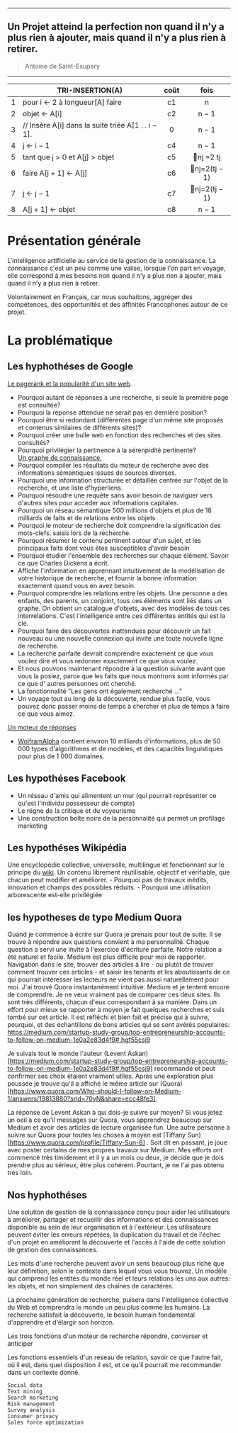  ************************************************************************************************

## Un Projet atteind la perfection non quand il n'y a plus rien à ajouter, mais quand il n'y a plus rien à retirer.

>Antoine de Saint-Exupery 

 ************************************************************************************************

||TRI-INSERTION(A)| coût | fois |
|:-:|-------------|:-----------:|:-----:|
|1|pour i ← 2 à longueur[A] faire| c1 | n |
|2| objet ← A[i] | c2 | n − 1 |
|3| // Insère A[i] dans la suite triée A[1 . . i − 1]. | 0 | n − 1 |
|4|   j ← i − 1 | c4 | n − 1 |
|5|   tant que j > 0 et A[j] > objet | c5 | nj =2 tj |
|6|     faire A[j + 1] ← A[j] | c6 | nj=2(tj − 1) |
|7|     j ← j − 1 | c7 | nj=2(tj − 1) |
|8|A[j + 1] ← objet | c8 | n − 1 |

# Présentation générale

L'intelligence artificielle au service de la gestion de la connaissance. La connaissance c'est un peu comme une valise, lorsque l'on part en voyage, elle correspond à mes besoins non quand il n'y a plus rien à ajouter, mais quand il n'y a plus rien à retirer.

Volontairement en Français, car nous souhaitons, aggréger des compétences, des opportunités et des affinités Francophones autour de ce projet.

# La problématique
## Les hyphothéses de Google  
[Le pagerank et la popularité d'un site web](http://www.pagerank.fr/).  
  - Pourquoi autant de réponses à une recherche, si seule la première page est consultée?
  - Pourquoi la réponse attendue ne serait pas en dernière position?
  - Pourquoi être si redondant (différentes page d'un même site proposés et contenus similaires de différents sites)?
  - Pourquoi créer une bulle web en fonction des recherches et des sites consultés?
  - Pourquoi privilégier la pertinence à la sérenpidité pertinente?  
[Un graphe de connaissance.](https://fr.wikipedia.org/wiki/Knowledge_Graph)  
  - Pourquoi compiler les résultats du moteur de recherche avec des informations sémantiques issues de sources diverses.
  - Pourquoi une information structurée et détaillée centrée sur l'objet de la recherche, et une liste d'hyperliens.
  - Pourquoi résoudre une requête sans avoir besoin de naviguer vers d'autres sites pour accéder aux informations capitales.
  - Pourquoi un réseau sémantique 500 millions d'objets et plus de 18 milliards de faits et de relations entre les objets 
  - Pourquoi le moteur de recherche doit comprendre la signification des mots-clefs, saisis lors de la recherche.
  - Pourquoi résumer le contenu pertinent autour d'un sujet, et les principaux faits dont vous êtes susceptibles d'avoir besoin
  - Pourquoi étudier l'ensemble des recherches sur chaque élément. Savoir ce que Charles Dickens a écrit.
  - Affiche l'information en apprennant intuitivement de la modélisation de votre historique de recherche, et fournir la bonne information exactement quand vous en avez besoin.
  - Pourquoi comprendre les relations entre les objets. Une personne a des enfants, des parents, un conjoint, tous ces éléments sont liés dans un graphe. On obtient un catalogue d'objets, avec des modèles de tous ces interrelations. C'est l'intelligence entre ces différentes entités qui est la clé.
  - Pourquoi faire des découvertes inattendues pour découvrir un fait nouveau ou une nouvelle connexion qui invite une toute nouvelle ligne de recherche.
  - La recherche parfaite devrait comprendre exactement ce que vous voulez dire et vous redonner exactement ce que vous voulez.
  - Et nous pouvons maintenant répondre à la question suivante avant que vous la posiez, parce que les faits que nous montrons sont informés par ce que d' autres personnes ont cherché.
  - La fonctionnalité "Les gens ont également recherché ..." 
  - Un voyage tout au long de la découverte, rendue plus facile, vous pouvez donc passer moins de temps à chercher et plus de temps à faire ce que vous aimez.
  

[Un moteur de réponses](https://fr.wikipedia.org/wiki/Syst%C3%A8mes_de_questions-r%C3%A9ponses)  
  - [WolframAlpha](https://fr.wikipedia.org/wiki/WolframAlpha) contient environ 10 milliards d'informations, plus de 50 000 types d'algorithmes et de modèles, et des capacités linguistiques pour plus de 1 000 domaines.

## Les hypothéses Facebook
  - Un réseau d'amis qui alimentent un mur (qui pourrait représenter ce qu'est l'individu possesseur de compte)
  - Le régne de la critique et du voyeurisme
  - Une construction boîte noire de la personnalité qui permet un profilage marketing

## Les hypothéses Wikipédia
  Une encyclopédie collective, universelle, multilingue et fonctionnant sur le principe du [wiki](https://fr.wikipedia.org/wiki/Wiki). Un contenu librement réutilisable, objectif et vérifiable, que chacun peut modifier et améliorer.
    - Pourquoi pas de travaux inédits, innovation et champs des possibles réduits.
    - Pourquoi une utilisation arborescente est-elle privilégiée
    
## les hypotheses de type Medium Quora
Quand je commence à écrire sur Quora je prenais pour tout de suite. Il se trouve à répondre aux questions convient à ma personnalité. Chaque question a servi une invite à l'exercice d'écriture parfaite. Notre relation a été naturel et facile.
Medium est plus difficile pour moi de rapporter. Navigation dans le site, trouver des articles à lire - ou plutôt de trouver comment trouver ces articles - et saisir les tenants et les aboutissants de ce qui pourrait intéresser les lecteurs ne vient pas aussi naturellement pour moi. J'ai trouvé Quora instantanément intuitive. Medium et je tentent encore de comprendre.
Je ne veux vraiment pas de comparer ces deux sites. Ils sont très différents, chacun d'eux correspondant à sa manière.
Dans un effort pour mieux se rapporter à moyen je fait quelques recherches et suis tombé sur cet article. Il est réfléchi et bien fait et précise qui à suivre, pourquoi, et des échantillons de bons articles qui se sont avérés populaires: https://medium.com/startup-study-group/top-entrepreneurship-accounts-to-follow-on-medium-1e0a2e83d4f9#.hgf55csj9

Je suivais tout le monde l'auteur (Levent Askan)[https://medium.com/startup-study-group/top-entrepreneurship-accounts-to-follow-on-medium-1e0a2e83d4f9#.hgf55csj9] recommandé et peut confirmer ses choix étaient vraiment utiles. Après une exploration plus poussée je trouve qu'il a affiché le même article sur (Quora)[https://www.quora.com/Who-should-I-follow-on-Medium-1/answers/19813880?srid=70yN&share=ecc48fe3]. 

La réponse de Levent Askan à qui dois-je suivre sur moyen? Si vous jetez un oeil à ce qu'il messages sur Quora, vous apprendrez beaucoup sur Medium et avoir des articles de lecture organisée fun. Une autre personne à suivre sur Quora pour toutes les choses à moyen est (Tiffany Sun)[https://www.quora.com/profile/Tiffany-Sun-8] . Soit dit en passant, je joue avec poster certains de mes propres travaux sur Medium. Mes efforts ont commencé très timidement et il y a un mois ou deux, je décide que je dois prendre plus au sérieux, être plus cohérent. Pourtant, je ne l'ai pas obtenu très loin.

## Nos hyphothéses
Une solution de gestion de la connaissance conçu pour aider les utilisateurs à améliorer, partager et recueillir des informations et des connaissances disponible au sein de leur organisation et à l'extérieur. Les utilisateurs peuvent éviter les erreurs répétées, la duplication du travail et de l'échec d'un projet en améliorant la découverte et l'accès à l'aide de cette solution de gestion des connaissances.

Les mots d'une recherche peuvent avoir un sens beaucoup plus riche que leur définition, selon le contexte dans lequel vous vous trouvez. Un modèle qui comprend les entités du monde réel et leurs relations les uns aux autres: les objets, et non simplement des chaînes de caractéres.

La prochaine génération de recherche, puisera dans l'intelligence collective du Web et comprendra le monde un peu plus comme les humains. La recherche satisfait la découverte, le besoin humain fondamental d'apprendre et d'élargir son horizon.

Les trois fonctions d'un moteur de recherche   répondre, converser et anticiper

Les fonctions essentiels d'un reseau de relation, savoir ce que l'autre fait, où il est, dans quel disposition il est, et ce qu'il pourrait me recommander dans un contexte donné.

    Social data
    Text mining
    Search marketing
    Risk management
    Survey analysis
    Consumer privacy
    Sales force optimization

  
